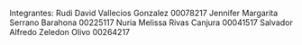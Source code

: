 Integrantes:
Rudi David Vallecios Gonzalez 00078217
Jennifer Margarita Serrano Barahona 00225117
Nuria Melissa Rivas Canjura 00041517
Salvador Alfredo Zeledon Olivo 00264217